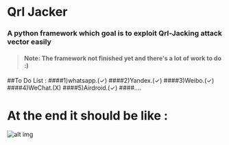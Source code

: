 # Qrl Jacker
### A python framework which goal is to exploit Qrl-Jacking attack vector easily

> #### Note: The framework not finished yet and there's a lot of work to do :)

##To Do List :
####1)whatsapp.(✓)
####2)Yandex.(✓)
####3)Weibo.(✓)
####4)WeChat.(X)
####5)Airdroid.(✓)
####....

# At the end it should be like :
![alt img](https://github.com/OWASP/QRLJacking/blob/master/QrlJacking-Framework/ScreenShot.PNG)
